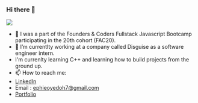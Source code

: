 ### Hi there 👋
![](https://user-images.githubusercontent.com/60614102/89591450-1b8eb580-d842-11ea-8b49-41bd37de6762.png)
- 🔭 I was a part of the Founders & Coders Fullstack Javascript Bootcamp participating in the 20th cohort (FAC20). 
- 🌱 I’m currentlty working at a company called Disguise as a software engineer intern.
- I'm currenlty learning C++ and learning how to build projects from the ground up.  
- 📫 How to reach me:
-   [LinkedIn](https://www.linkedin.com/in/ephie-oyedoh)
-   Email : ephieoyedoh7@gmail.com
-   [Portfolio](https://ephieo.dev/)
<!--
**ephieo/ephieo** is a ✨ _special_ ✨ repository because its `README.md` (this file) appears on your GitHub profile.

Here are some ideas to get you started:

<!--- 👯 I’m looking to collaborate on ...
- 🤔 I’m looking for help with ...
- 💬 Ask me about ...
- 📫 How to reach me: ...
- 😄 Pronouns: ...
- ⚡ Fun fact: ...
-->
